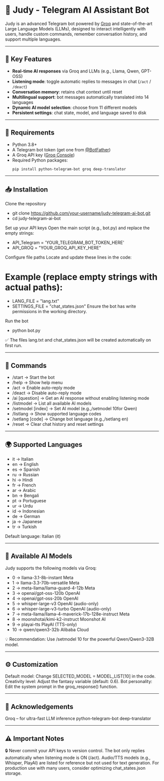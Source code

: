 # 🤖 Judy - Telegram AI Assistant Bot

Judy is an advanced Telegram bot powered by [Groq](https://groq.com/) and state-of-the-art Large Language Models (LLMs), designed to interact intelligently with users, handle custom commands, remember conversation history, and support multiple languages.

---

## 🔧 Key Features

- **Real-time AI responses** via Groq and LLMs (e.g., Llama, Qwen, GPT-OSS)
- **Listening mode**: toggle automatic replies to messages in chat (`/act` / `/deact`)
- **Conversation memory**: retains chat context until reset
- **Multilingual support**: bot messages automatically translated into 14 languages
- **Dynamic AI model selection**: choose from 11 different models
- **Persistent settings**: chat state, model, and language saved to disk

---

## 🚀 Requirements

- Python 3.8+
- A Telegram bot token (get one from [@BotFather](https://t.me/BotFather))
- A Groq API key ([Groq Console](https://console.groq.com/))
- Required Python packages:
  ```bash
  pip install python-telegram-bot groq deep-translator
  
---

## 📥 Installation

Clone the repository
- git clone https://github.com/your-username/judy-telegram-ai-bot.git
- cd judy-telegram-ai-bot

Set up your API keys
Open the main script (e.g., bot.py) and replace the empty strings:

- API_Telegram = 'YOUR_TELEGRAM_BOT_TOKEN_HERE'
- API_GROQ = "YOUR_GROQ_API_KEY_HERE"

Configure file paths
Locate and update these lines in the code:

# Example (replace empty strings with actual paths):
- LANG_FILE = "lang.txt"
- SETTINGS_FILE = "chat_states.json"
Ensure the bot has write permissions in the working directory.

Run the bot

- python bot.py

✅ The files lang.txt and chat_states.json will be created automatically on first run. 

---

## 📜 Commands

- /start → Start the bot
- /help → Show help menu
- /act → Enable auto-reply mode
- /deact → Disable auto-reply mode
- /ai [question] → Get an AI response without enabling listening mode
- /listmodel → List all available AI models
- /setmodel [index] → Set AI model (e.g.,/setmodel 10for Qwen)
- /listlang → Show supported language codes
- /setlang [code] → Change bot language (e.g.,/setlang en)
- /reset → Clear chat history and reset settings

---

## 🌍 Supported Languages

- it → Italian
- en → English
- es → Spanish
- ru → Russian
- hi → Hindi
- fr → French
- ar → Arabic
- bn → Bengali
- pt → Portuguese
- ur → Urdu
- id → Indonesian
- de → German
- ja → Japanese
- tr → Turkish

Default language: Italian (it) 

---

## 🤖 Available AI Models
Judy supports the following models via Groq:

- 0 → llama-3.1-8b-instant Meta
- 1 → llama-3.3-70b-versatile Meta
- 2 → meta-llama/llama-guard-4-12b Meta
- 3 → openai/gpt-oss-120b OpenAI
- 4 → openai/gpt-oss-20b OpenAI
- 5 → whisper-large-v3 OpenAI (audio-only)
- 6 → whisper-large-v3-turbo OpenAI (audio-only)
- 7 → meta-llama/llama-4-maverick-17b-128e-instruct Meta
- 8 → moonshotai/kimi-k2-instruct Moonshot AI
- 9 → playai-tts PlayAI (TTS-only)
- 10 → qwen/qwen3-32b Alibaba Cloud

💡 Recommendation: Use /setmodel 10 for the powerful Qwen/Qwen3-32B model. 

---

## ⚙️ Customization
Default model: Change SELECTED_MODEL = MODEL_LIST[10] in the code.
Creativity level: Adjust the fantasy variable (default: 0.6).
Bot personality: Edit the system prompt in the groq_response() function.

---

## 🙌 Acknowledgements
Groq – for ultra-fast LLM inference
python-telegram-bot
deep-translator

---

## ⚠️ Important Notes
🔒 Never commit your API keys to version control.
The bot only replies automatically when listening mode is ON (/act).
Audio/TTS models (e.g., Whisper, PlayAI) are listed for reference but not used for text generation.
For production use with many users, consider optimizing chat_states.json storage.
